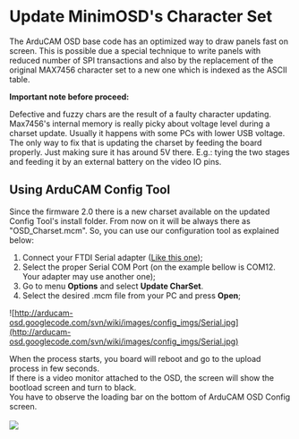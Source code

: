 # Update MinimOSD's Character Set #

The ArduCAM OSD base code has an optimized way to draw panels fast on screen. This is possible due a special technique to write panels with reduced number of SPI transactions and also by the replacement of the original MAX7456 character set to a new one which is indexed as the ASCII table.

**Important note before proceed:**

Defective and fuzzy chars are the result of a faulty character updating.
Max7456's internal memory is really picky about voltage level during a charset update. Usually it happens with some PCs with lower USB voltage.
The only way to fix that is updating the charset by feeding the board properly. Just making sure it has around 5V there. E.g.: tying the two stages and feeding it by an external battery on the video IO pins.

## Using ArduCAM Config Tool ##

Since the firmware 2.0 there is a new charset available on the updated Config Tool's install folder. From now on it will be always there as "OSD\_Charset.mcm". So, you can use our configuration tool as explained below:

  1. Connect your FTDI Serial adapter ([Like this one](https://store.diydrones.com/FTDI_Cable_3_3V_p/ttl-232r-3v3.htm));
  1. Select the proper Serial COM Port (on the example bellow is COM12. Your adapter may use another one);
  1. Go to menu **Options** and select **Update CharSet**.
  1. Select the desired .mcm file from your PC and press **Open**;

![http://arducam-osd.googlecode.com/svn/wiki/images/config_imgs/Serial.jpg](http://arducam-osd.googlecode.com/svn/wiki/images/config_imgs/Serial.jpg)

When the process starts, you board will reboot and go to the upload process in few seconds.<br>
If there is a video monitor attached to the OSD, the screen will show the bootload screen and turn to black.<br>
You have to observe the loading bar on the bottom of ArduCAM OSD Config screen.<br>
<br>
<img src='http://arducam-osd.googlecode.com/svn/wiki/images/config_imgs/UpCharSet.jpg' />